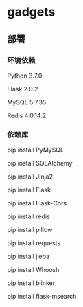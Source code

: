 # gadgets

## 部署



### 环境依赖

Python 3.7.0

Flask 2.0.2

MySQL 5.7.35

Redis 4.0.14.2

### 依赖库

pip install PyMySQL

pip install SQLAlchemy

pip install Jinja2

pip install Flask

pip install Flask-Cors

pip install redis

pip install pillow

pip install requests

pip install jieba

pip install Whoosh

pip install blinker

pip install flask-msearch



